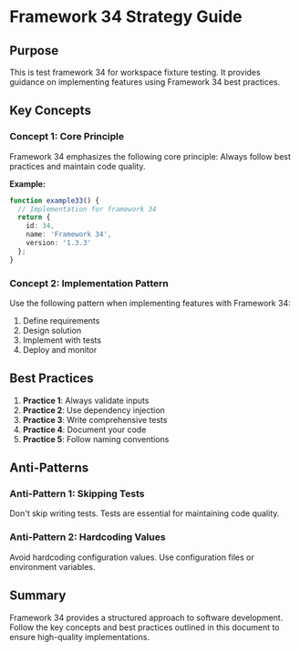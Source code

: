 # Framework 34 Strategy Guide

## Purpose

This is test framework 34 for workspace fixture testing. It provides guidance on implementing features using Framework 34 best practices.



## Key Concepts

### Concept 1: Core Principle

Framework 34 emphasizes the following core principle: Always follow best practices and maintain code quality.

**Example:**
```typescript
function example33() {
  // Implementation for framework 34
  return {
    id: 34,
    name: 'Framework 34',
    version: '1.3.3'
  };
}
```

### Concept 2: Implementation Pattern

Use the following pattern when implementing features with Framework 34:

1. Define requirements
2. Design solution
3. Implement with tests
4. Deploy and monitor

## Best Practices

1. **Practice 1**: Always validate inputs
2. **Practice 2**: Use dependency injection
3. **Practice 3**: Write comprehensive tests
4. **Practice 4**: Document your code
5. **Practice 5**: Follow naming conventions

## Anti-Patterns

### Anti-Pattern 1: Skipping Tests

Don't skip writing tests. Tests are essential for maintaining code quality.

### Anti-Pattern 2: Hardcoding Values

Avoid hardcoding configuration values. Use configuration files or environment variables.

## Summary

Framework 34 provides a structured approach to software development. Follow the key concepts and best practices outlined in this document to ensure high-quality implementations.


